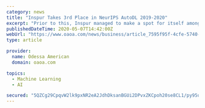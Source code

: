 ```yaml
---
category: news
title: "Inspur Takes 3rd Place in NeurIPS AutoDL 2019-2020"
excerpt: "Prior to this, Inspur managed to make a spot for itself among the top three in the NIPS 2018 AutoML challenge and NeurIPS 2019 AutoWSL challenge. The AutoDL challenge series organized by NeurIPS ..."
publishedDateTime: 2020-05-07T14:42:00Z
webUrl: "https://www.oaoa.com/news/business/article_7595f95f-4cfe-5740-a06f-be62fd9d1693.html"
type: article

provider:
  name: Odessa American
  domain: oaoa.com

topics:
  - Machine Learning
  - AI

secured: "5QZCg29CpqvW2lk9pxNR2eA2JdhDksanBGUi2DPvxZKCpoh20se8CL1/py95ufFkKAJyNxiEES7PPIdvsphAnZ+u6ZXhLf/Ob+SQSzyNBgxLq9J22TtzvX4t24+ZmGodPMw5NSGGMS69MgYUZksJGK8/MIBIDovQkSv/y5r8kVETad6VB80/Nj1NeXEVsFL58w2N6BsNh6v9NqgGHXEOPda05BBH0XkA2kQVip9fenCl5xWT41HDxl+uslEIQ51ELuXuYmQgLoXgGO3qIF7b+nqHgwyxkfKQII2AGN7HKGmkISqdiP4L+ynqWliEoYnj;SxK16RprjQVhsJl+IXU77Q=="
---
```


